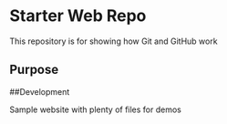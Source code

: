 # Starter Web Repo

This repository is for showing how Git and GitHub work

## Purpose

##Development

Sample website with plenty of files for demos